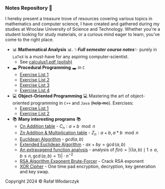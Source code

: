 ### Notes Repository 🚀
I hereby present a treasure trove of resources covering various topics in mathematics and computer science, I have created and gathered during my studies at Wroclaw University of Science and Technology. Whether you're a student looking for study materials, or a curious mind eager to learn, you've come to the right place.

- 📊 **Mathematical Analysis** 📊. ✨***Full semester course notes***✨ purely in `LaTeX` is a must-have for any aspiring computer-scientist. 
    - See [calculus1.pdf (polish)](analiza1/calculus.pdf)
- 🕳 **Procedural Programming** 🕳 in `C`
    - [Exercise List 1](./wip/lab1/)
    - [Exercise List 2](./wip/lab2/)
    - [Exercise List 3](./wip/lab3/)
    - [Exercise List 4](./wip/lab4/)
- 💻 **Object-Oriented Programming** 💻
    Mastering the art of object-oriented programming in `C++` and `Java` (~~help me~~). Exercises:
    - [Exercise List 1](./oop/lab1/)
    - [Exercise List 2](./oop/lab2/)
- 📚 **Many interesting programs** 📚
    - [Cn Addition table](./algebra/programy/zadanie24-c.py) - $C_n: a + b \mod n$
    - [Zn Addition & Multiplication table](./algebra/programy/zadanie24.py) - $Z_n: a + b, a * b \mod n$
    - [Euclidean Algorithm](./algebra/programy/zadanie39.py) - $gcd(a, b)$
    - [Extended Euclidean Algorithm](./algebra/programy/zadanie40.py) - $ax + by = \gcd(a, b)$
    - [An extravagend function analysis](./algebra/programy/zadanie49.py) - analysis of $f(n)=\left|\{(a,b) \mid 1 \leq a,b \leq n, \gcd(a,b)=1\}\right| \cdot n^{-2}$
    - [RSA Algorithm Exponent Brute-Forcer](./algebra2/rsa34.py) - Crack RSA exponent
    - [XOR Cipher](./logika/programy/xorcipher.py) - One time pad encryption, decryption, key generation and key swap.

Copyright 2024 © Rafał Włodarczyk 
